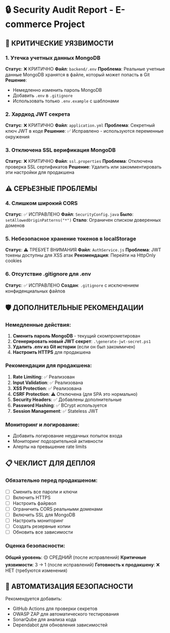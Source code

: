 # 🔒 Security Audit Report - E-commerce Project

## 🚨 КРИТИЧЕСКИЕ УЯЗВИМОСТИ

### 1. Утечка учетных данных MongoDB
**Статус**: ❌ КРИТИЧНО
**Файл**: `backend/.env`
**Проблема**: Реальные учетные данные MongoDB хранятся в файле, который может попасть в Git
**Решение**: 
- Немедленно изменить пароль MongoDB
- Добавить `.env` в `.gitignore`
- Использовать только `.env.example` с шаблонами

### 2. Хардкод JWT секрета
**Статус**: ❌ КРИТИЧНО
**Файл**: `application.yml`
**Проблема**: Секретный ключ JWT в коде
**Решение**: ✅ Исправлено - используются переменные окружения

### 3. Отключена SSL верификация MongoDB
**Статус**: ❌ КРИТИЧНО
**Файл**: `ssl.properties`
**Проблема**: Отключена проверка SSL сертификатов
**Решение**: Удалить или закомментировать эти настройки для продакшена

## ⚠️ СЕРЬЕЗНЫЕ ПРОБЛЕМЫ

### 4. Слишком широкий CORS
**Статус**: ✅ ИСПРАВЛЕНО
**Файл**: `SecurityConfig.java`
**Было**: `setAllowedOriginPatterns("*")`
**Стало**: Ограничен списком доверенных доменов

### 5. Небезопасное хранение токенов в localStorage
**Статус**: ⚠️ ТРЕБУЕТ ВНИМАНИЯ
**Файл**: `AuthService.js`
**Проблема**: JWT токены доступны для XSS атак
**Рекомендация**: Перейти на HttpOnly cookies

### 6. Отсутствие .gitignore для .env
**Статус**: ✅ ИСПРАВЛЕНО
**Создан**: `.gitignore` с исключением конфиденциальных файлов

## 🛡️ ДОПОЛНИТЕЛЬНЫЕ РЕКОМЕНДАЦИИ

### Немедленные действия:
1. **Сменить пароль MongoDB** - текущий скомпрометирован
2. **Сгенерировать новый JWT секрет**: `.\generate-jwt-secret.ps1`
3. **Удалить .env из Git истории** (если он был закоммичен)
4. **Настроить HTTPS** для продакшена

### Рекомендации для продакшена:
1. **Rate Limiting**: ✅ Реализован
2. **Input Validation**: ✅ Реализована
3. **XSS Protection**: ✅ Реализована
4. **CSRF Protection**: ⚠️ Отключена (для SPA это нормально)
5. **Security Headers**: ✅ Добавлены дополнительные
6. **Password Hashing**: ✅ BCrypt используется
7. **Session Management**: ✅ Stateless JWT

### Мониторинг и логирование:
- Добавить логирование неудачных попыток входа
- Мониторинг подозрительной активности
- Алерты на превышение rate limits

## 📋 ЧЕКЛИСТ ДЛЯ ДЕПЛОЯ

### Обязательно перед продакшеном:
- [ ] Сменить все пароли и ключи
- [ ] Включить HTTPS
- [ ] Настроить файрвол
- [ ] Ограничить CORS реальными доменами
- [ ] Включить SSL для MongoDB
- [ ] Настроить мониторинг
- [ ] Создать резервные копии
- [ ] Обновить все зависимости

### Оценка безопасности:
**Общий уровень**: 🟡 СРЕДНИЙ (после исправлений)
**Критичные уязвимости**: 3 → 1 (после исправлений)
**Готовность к продакшену**: ❌ НЕТ (требуются изменения)

## 🔧 АВТОМАТИЗАЦИЯ БЕЗОПАСНОСТИ

Рекомендуется добавить:
- GitHub Actions для проверки секретов
- OWASP ZAP для автоматического тестирования
- SonarQube для анализа кода
- Dependabot для обновления зависимостей
